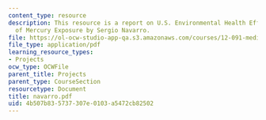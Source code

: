 ```yaml
---
content_type: resource
description: This resource is a report on U.S. Environmental Health Effects and Treatment
  of Mercury Exposure by Sergio Navarro.
file: https://ol-ocw-studio-app-qa.s3.amazonaws.com/courses/12-091-medical-geology-geochemistry-an-exposure-january-iap-2006/4b507b835737307e0103a5472cb82502_navarro.pdf
file_type: application/pdf
learning_resource_types:
- Projects
ocw_type: OCWFile
parent_title: Projects
parent_type: CourseSection
resourcetype: Document
title: navarro.pdf
uid: 4b507b83-5737-307e-0103-a5472cb82502
---
```

